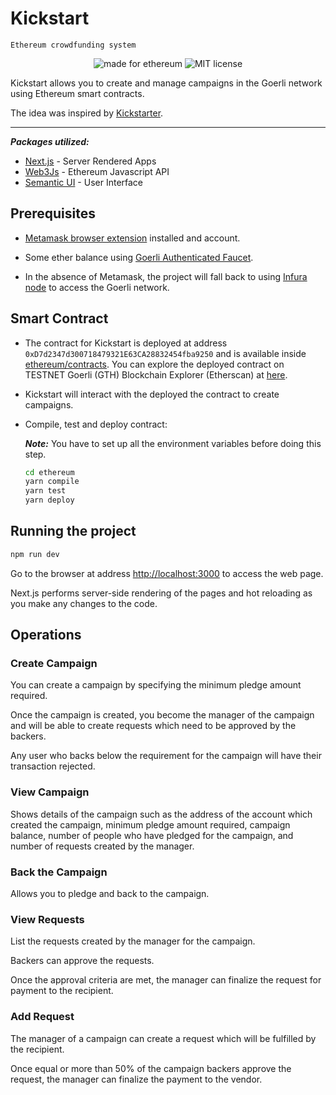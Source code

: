 # Kickstart

`Ethereum crowdfunding system`

<p align="center">
  <img alt="made for ethereum" src="https://img.shields.io/badge/made_for-ethereum-771ea5.svg">
  <img alt="MIT license" src="https://img.shields.io/badge/license-MIT-blue.svg">
</p>

Kickstart allows you to create and manage campaigns in the Goerli network using Ethereum smart contracts.

The idea was inspired by [Kickstarter](https://www.kickstarter.com).

---

***Packages utilized:***

- [Next.js](https://nextjs.org/) - Server Rendered Apps
- [Web3Js](https://web3js.readthedocs.io/en/1.0/) - Ethereum Javascript API
- [Semantic UI](https://react.semantic-ui.com/) - User Interface

<!-- ![Ethereum Campaigns Project](https://i.imgur.com/ZJnIbFN.gif) -->

## Prerequisites

- [Metamask browser extension](https://metamask.io/) installed and account.

- Some ether balance using [Goerli Authenticated Faucet](https://goerlifaucet.com).

- In the absence of Metamask, the project will fall back to using [Infura node](https://infura.io/) to access the Goerli network.

## Smart Contract

- The contract for Kickstart is deployed at address `0xD7d2347d300718479321E63CA28832454fba9250` and is available inside [ethereum/contracts](https://github.com/minhtran241/kickstart/tree/main/ethereum/contracts). You can explore the deployed contract on TESTNET Goerli (GTH) Blockchain Explorer (Etherscan) at [here](https://goerli.etherscan.io/address/0xD7d2347d300718479321E63CA28832454fba9250).

- Kickstart will interact with the deployed the contract to create campaigns.

- Compile, test and deploy contract:

    ***Note:*** You have to set up all the environment variables before doing this step.

    ```sh
    cd ethereum
    yarn compile
    yarn test
    yarn deploy
    ```

## Running the project

```sh
npm run dev
```

Go to the browser at address <http://localhost:3000> to access the web page.

Next.js performs server-side rendering of the pages and hot reloading as you make any changes to the code.

## Operations

### Create Campaign

You can create a campaign by specifying the minimum pledge amount required.

Once the campaign is created, you become the manager of the campaign and will be able to create requests which need to be approved by the backers.

Any user who backs below the requirement for the campaign will have their transaction rejected.

### View Campaign

Shows details of the campaign such as the address of the account which created the campaign, minimum pledge amount required, campaign balance, number of people who have pledged for the campaign, and number of requests created by the manager.

### Back the Campaign

Allows you to pledge and back to the campaign.

### View Requests

List the requests created by the manager for the campaign.

Backers can approve the requests.

Once the approval criteria are met, the manager can finalize the request for payment to the recipient.

### Add Request

The manager of a campaign can create a request which will be fulfilled by the recipient.

Once equal or more than 50% of the campaign backers approve the request, the manager can finalize the payment to the vendor.
